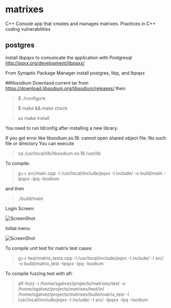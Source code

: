 # matrixes
C++ Console app that creates and manages matrixes. Practices in C++ coding vulnerabilities
## postgres
install libpqxx to comunicate the application with Postgresql http://pqxx.org/development/libpqxx/

From Synaptic Package Manager install postgres, libp, and lbpqxx

##libsodium
Downlaod current tar from https://download.libsodium.org/libsodium/releases/
then:
>$ ./configure

>$ make && make check

>su make install

You need to run ldconfig after installing a new library.

If you get error like libsodium.so.18: cannot open shared object file: No such file or directory
You can execute 
>cp /usr/local/lib/libsodium.so.18 /usr/lib

To compile: 
>g++ src/main.cpp -I /usr/local/include/pqxx -I include/ -o build/main -lpqxx -lpq -lsodium

and then 

>./build/main

Login Screen:<br/>

![ScreenShot](https://cloud.githubusercontent.com/assets/3706122/18183600/6a662d3c-7095-11e6-91ba-923fd788ef34.png)

Initial menu:<br/>

![ScreenShot](https://cloud.githubusercontent.com/assets/3706122/18183691/ccf81082-7095-11e6-8680-1d94c1db6aa7.png)

To compile unit test for matrix test cases:
> g++ test/matrix_tests.cpp -I /usr/local/include/pqxx -I include/ -I src/ -o build/matrix_test -lpqxx -lpq -lsodium

To compile fuzzing test with afl:
>afl-fuzz -i /home/sgalvez/projects/matrixes/test -o /home/sgalvez/projects/matrixes/test/in/ /home/sgalvez/projects/matrixes/build/matrix_test -I /usr/local/include/pqxx -I include/ -I src/ -lpqxx -lpq -lsodium

